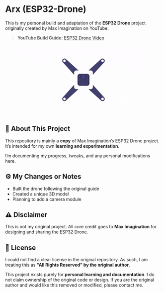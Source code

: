 # Arx (ESP32-Drone)

This is my personal build and adaptation of the **ESP32 Drone** project originally created by Max Imagination on YouTube.

> **YouTube Build Guide:** [ESP32 Drone Video](https://www.youtube.com/watch?v=V_mZsiZcy7s&t=1047s)

<p align="center">
  <img src="Media/demo.gif" alt="Macropad Demo" />
</p>


## 📌 About This Project

This repository is mainly a **copy** of Max Imagination’s ESP32 Drone project. It’s intended for my own **learning and experimentation**.

I’m documenting my progress, tweaks, and any personal modifications here.


## ⚙️ My Changes or Notes

- Built the drone following the original guide
- Created a unique 3D model
- Planning to add a camera module


## ⚠️ Disclaimer

This is not my original project. All core credit goes to **Max Imagination** for designing and sharing the ESP32 Drone.  


## 📜 License

I could not find a clear license in the original repository. As such, I am treating this as **"All Rights Reserved" by the original author**.

This project exists purely for **personal learning and documentation**. I do not claim ownership of the original code or design. If you are the original author and would like this removed or modified, please contact me.

